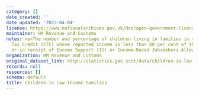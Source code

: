 ```yaml
---
category: []
date_created: ''
date_updated: '2023-04-04'
license: https://www.nationalarchives.gov.uk/doc/open-government-licence/version/3/
maintainer: HM Revenue and Customs
notes: <p>The number and percentage of children living in families in receipt of Child
  Tax Credit (CTC) whose reported income is less than 60 per cent of the median income
  or in receipt of Income Support (IS) or Income-Based Jobseekers Allowance (JSA).</p>
organization: HM Revenue and Customs
original_dataset_link: http://statistics.gov.scot/data/children-in-low-income-families
records: null
resources: []
schema: default
title: Children in Low Income Families
---
```

